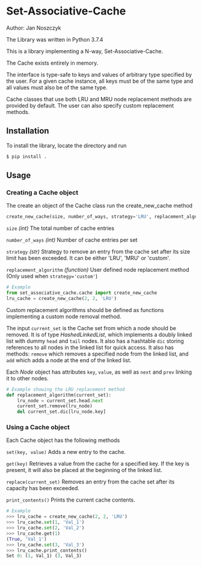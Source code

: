 # Set-Associative-Cache
Author: Jan Noszczyk

The Library was written in Python 3.7.4

This is a library implementing a N-way, Set-Associative-Cache.

The Cache exists entirely in memory. 

The interface is type-safe to keys and values of arbitrary type specified by the user. 
For a given cache instance, all keys must be of the same type and all values must also be of the same type.

Cache classes that use both LRU and MRU node replacement methods are provided by default. 
The user can also specify custom replacement methods.

## Installation
To install the library, locate the directory and run
```bash
$ pip install .
```

## Usage
### Creating a Cache object
The create an object of the Cache class run the create_new_cache method

```python
create_new_cache(size, number_of_ways, strategy='LRU', replacement_algorithm=None)
```
`size` *(int)* The total number of cache entries

`number_of_ways` *(int)* Number of cache entries per set

`strategy` *(str)* Strategy to remove an entry from the cache set after its size limit has been exceeded. It can be either 
'LRU', 'MRU' or 'custom'.

`replacement_algorithm` *(function)* User defined node replacement method (Only used when `strategy='custom'`)

```python
# Example
from set_associative_cache.cache import create_new_cache
lru_cache = create_new_cache(2, 2, 'LRU')
```
Custom replacement algorithms should be defined as functions implementing a custom node removal method. 

The input `current_set` is the Cache set from which a node should be removed. It is of type *HashedLinkedList*, which 
implements a doubly linked list with dummy `head` and `tail` nodes. It also has a hashtable `dic` storing references to 
all nodes in the linked list for quick access. It also has methods: `remove` which removes a specified node from the 
linked list, and `add` which adds a node at the end of the linked list.

Each *Node* object has attributes `key`, `value`, as well as `next` and `prev` linking it to other nodes.
```python
# Example showing the LRU replacement method
def replacement_algorithm(current_set):
    lru_node = current_set.head.next
    current_set.remove(lru_node)
    del current_set.dic[lru_node.key]
```
### Using a Cache object
Each Cache object has the following methods

`set(key, value)` Adds a new entry to the cache.

`get(key)` Retrieves a value from the cache for a specified key. If the key is present, it will also be placed at 
the beginning of the linked list.

`replace(current_set)` Removes an entry from the cache set after its capacity has been exceeded.

`print_contents()` Prints the current cache contents.

```python
# Example
>>> lru_cache = create_new_cache(2, 2, 'LRU')
>>> lru_cache.set(1, 'Val_1')
>>> lru_cache.set(2, 'Val_2')
>>> lru_cache.get(1)
(True, 'Val_1')
>>> lru_cache.set(3, 'Val_3')
>>> lru_cache.print_contents()
Set 0: (1, Val_1) (3, Val_3)
```
